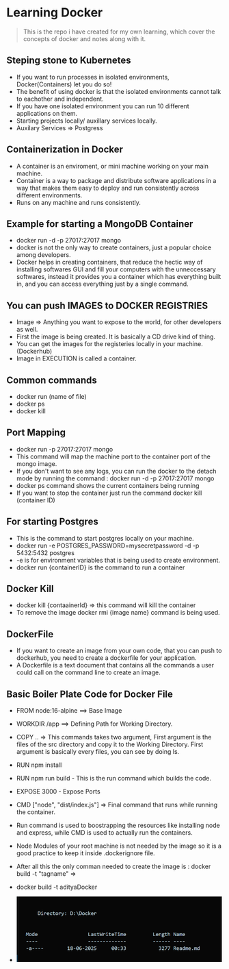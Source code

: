# Learning Docker

> This is the repo i have created for my own learning, which cover the concepts of docker and notes along with it. 

## Steping stone to Kubernetes 
- If you want to run processes in isolated environments, Docker(Containers) let you do so! 
- The benefit of using docker is that the isolated environments cannot talk to eachother and independent.
- If you have one isolated environment you can run 10 different applications on them.
- Starting projects locally/ auxillary services locally.
- Auxilary Services => Postgress

## Containerization in Docker  
- A container is an enviroment, or mini machine working on your main machine. 
- Container is a way to package and distribute software applications in a way that makes them easy to deploy and run consistently across different environments.
- Runs on any machine and runs consistently.

## Example for starting a MongoDB Container
- docker run -d -p 27017:27017 mongo 
- docker is not the only way to create containers, just a popular choice among developers.  
- Docker helps in creating containers, that reduce the hectic way of installing softwares GUI and  fill your computers with the unneccessary softwares, instead it provides you a container which has everything built in, and you can access everything just by a single command. 

## You can push IMAGES to DOCKER REGISTRIES
- Image => Anything you want to expose to the world, for other developers as well. 
- First the image is being created. It is basically a CD drive kind of thing. 
- You can get the images for the registeries locally in your machine. (Dockerhub)
- Image in EXECUTION is called a container.

## Common commands
- docker run (name of file)
- docker ps 
- docker kill

## Port Mapping
- docker run -p 27017:27017 mongo 
- This command will map the machine port to the container port of the mongo image.
- If you don't want to see any logs, you can run the docker to the detach mode by running the command : 
docker run -d -p 27017:27017 mongo
- docker ps command shows the current containers being running
- If you want to stop the container just run the command docker kill (container ID)

## For starting Postgres
- This is the command to start postgres locally on your machine. 
- docker run -e POSTGRES_PASSWORD=mysecretpassword -d -p 5432:5432 postgres  
- -e is for environment variables that is being used to create environment.
- docker run {containerID} is the command to run a container

## Docker Kill
- docker kill {contaainerId} => this command will kill the container
- To remove the image docker rmi {image name} command is being used. 

## DockerFile
- If you want to create an image from your own code, that you can push to dockerhub, you need to create a dockerfile for your application.
- A Dockerfile is a text document that contains all the commands a user could call on the command line to create an image. 

## Basic Boiler Plate Code for Docker File
- FROM node:16-alpine  ==> Base Image
- WORKDIR /app ==> Defining Path for Working Directory.
- COPY .. => This commands takes two argument, First argument is the files of the src directory and copy it to the Working Directory. First argument is basically every files, you can see by doing ls.
- RUN npm install
- RUN npm run build - This is the run command which builds the code.
- EXPOSE 3000 - Expose Ports
- CMD ["node", "dist/index.js"] => Final command that runs while running the container.

- Run command is used to boostrapping the resources like installing node and express, while CMD is used to actually run the containers.
- Node Modules of your root machine is not needed by the image so it is a good practice to keep it inside .dockerignore file.
- After all this the only comman needed to create the image is : docker build -t "tagname" => 
- docker build -t adityaDocker


- ![Example Image](image.png)
